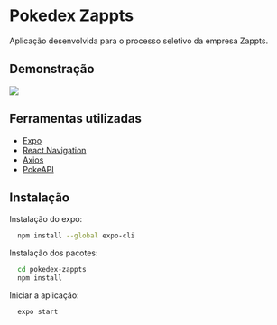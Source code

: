 # Pokedex Zappts

Aplicação desenvolvida para o processo seletivo da empresa Zappts.

## Demonstração

![](https://github.com/guilhermemigliano/pokedex-zappts/blob/main/assets/images/demonstracao.gif?raw=true)

## Ferramentas utilizadas

- [Expo](https://expo.dev)
- [React Navigation](https://reactnavigation.org)
- [Axios](https://axios-http.com/docs/intro)
- [PokeAPI](https://pokeapi.co)

## Instalação

Instalação do expo:

```bash
  npm install --global expo-cli
```

Instalação dos pacotes:

```bash
  cd pokedex-zappts
  npm install
```

Iniciar a aplicação:

```bash
  expo start
```
